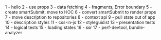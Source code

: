 1 - hello
2 - use props
3 - data fetching
4 - fragments, Error boundary
5 - create smartSubmit, move to HOC
6 - convert smartSubmit to render props
7 - move description to repositories
8 - context api
9 - pull state out of app
10 - description styles
11 - css-in-js
12 - styleguidist
13 - presentation tests
14 - logical tests
15 - loading states
16 - ssr
17 - perf-devtool, bundle-analyzer
